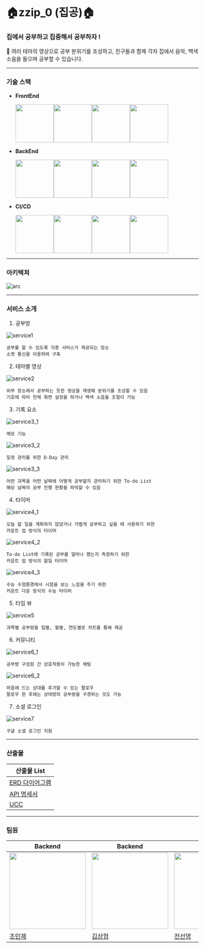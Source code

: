 # 🏠zzip_0 (집공)🏠

### 집에서 공부하고 집중해서 공부하자 !

<aside>
📝 여러 테마의 영상으로 공부 분위기를 조성하고, 친구들과 함께 각자 집에서 음악, 백색소음을 들으며 공부할 수 있습니다.

</aside>

---

### 기술 스택

- **FrontEnd**
    
    <div style="display: flex; align-items: flex-start;"><img src="https://techstack-generator.vercel.app/js-icon.svg" width="100" height="100"><img src="https://techstack-generator.vercel.app/ts-icon.svg" width="100" height="100"><img src="https://techstack-generator.vercel.app/react-icon.svg" width="100" height="100"><img src="https://techstack-generator.vercel.app/prettier-icon.svg" width="100" height="100"></div>
    
- **BackEnd**
    
    <div style="display: flex; align-items: flex-start;"><img src="https://techstack-generator.vercel.app/java-icon.svg" width="100" height="100"><img src="https://img1.daumcdn.net/thumb/R1280x0/?scode=mtistory2&fname=https%3A%2F%2Fblog.kakaocdn.net%2Fdn%2FSn2Dj%2Fbtq0nPrl873%2FACS7qrimAoVuTS8oriAnv0%2Fimg.jpg" width="100" height="100"><img src="https://techstack-generator.vercel.app/restapi-icon.svg" width="100" height="100"><img src="https://mariadb.com/wp-content/uploads/2019/11/mariadb-horizontal-blue.svg" width="100" height="100"></div>
    
- **CI/CD**
    
    <div style="display: flex; align-items: flex-start;"><img src="https://techstack-generator.vercel.app/docker-icon.svg" width="100" height="100"><img src="https://techstack-generator.vercel.app/nginx-icon.svg" width="100" height="100"><img src="https://techstack-generator.vercel.app/aws-icon.svg" width="100" height="100"><img src="https://upload.wikimedia.org/wikipedia/commons/thumb/e/e9/Jenkins_logo.svg/339px-Jenkins_logo.svg.png?20120629215426" width="100" height="100"></div>
    

---

### 아키텍쳐

![arc](./images/arc.png)

---

### 서비스 소개

1. 공부방

![service1](./images/service1.png)

```
공부를 할 수 있도록 각종 서비스가 제공되는 장소
소켓 통신을 이용하여 구축
```

2. 테마별 영상

![service2](./images/service2.gif)

```
외부 장소에서 공부하는 듯한 영상을 재생해 분위기를 조성할 수 있음
기호에 따라 전체 화면 설정을 하거나 백색 소음을 조절이 가능
```

3. 기록 요소

![service3_1](./images/service3_1.png)

```
메모 기능
```

![service3_2](./images/service3_2.gif)

```
일정 관리를 위한 D-Day 관리
```

![service3_3](./images/service3_3.gif)

```
어떤 과목을 어떤 날짜에 어떻게 공부할지 관리하기 위한 To-do List
해당 날짜의 공부 진행 현황을 파악할 수 있음
```

4. 타이머

![service4_1](./images/service4_1.gif)

```
오늘 할 일을 계획하지 않았거나 가볍게 공부하고 싶을 때 사용하기 위한
카운트 업 방식의 타이머
```

![service4_2](./images/service4_2.gif)

```
To-do List에 기록된 공부를 얼마나 했는지 측정하기 위한
카운트 업 방식의 할일 타이머
```

![service4_3](./images/service4_3.gif)

```
수능 수험환경에서 시험을 보는 느낌을 주기 위한
카운트 다운 방식의 수능 타이머
```

5. 타임 뷰

![service5](./images/service5.gif)

```
과목별 공부량을 일별, 월별, 연도별로 차트를 통해 제공
```

6. 커뮤니티

![service6_1](./images/service6_1.gif)

```
공부방 구성원 간 상호작용이 가능한 채팅
```

![service6_2](./images/service6_2.gif)

```
마음에 드는 상대를 추가할 수 있는 팔로우
팔로우 한 후에는 상대방의 공부량을 구경하는 것도 가능
```

7. 소셜 로그인

![service7](./images/service7.gif)

```
구글 소셜 로그인 지원
```

---

### 산출물
|산출물 List|
|---|
| [ERD 다이어그램](./images/erd.png) |
| [API 명세서](https://www.notion.so/a57d17b4d2d9440abc3dc749c44cb123?v=e12053c9c3454bb28a9211ff8c967b19) |
| [UCC](./images/talkv_high.mp4) |

---

### 팀원

| Backend | Backend | Backend | Frontend | Frontend |
| --- | --- | --- | --- | --- |
| <img src="https://github.com/minje0204.png" width="200"> | <img src="https://github.com/rotter9027.png" width="200"> | <img src="https://github.com/sally2596.png" width="200">| <img src="https://github.com/2riing.png" width="200"> | <img src="https://github.com/zzz0105.png" width="200">|
| [조민제](https://github.com/minje0204)| [김상협](https://github.com/rotter9027) | [전선영](https://github.com/sally2596) | [염수홍](https://github.com/2riing) | [정지은](https://github.com/zzz0105) |
